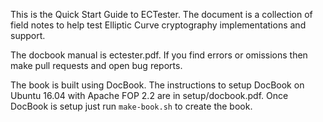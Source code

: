 This is the Quick Start Guide to ECTester. The document is a collection of field notes to help test Elliptic Curve cryptography implementations and support.

The docbook manual is ectester.pdf. If you find errors or omissions then make pull requests and open bug reports.

The book is built using DocBook. The instructions to setup DocBook on Ubuntu 16.04 with Apache FOP 2.2 are in setup/docbook.pdf. Once DocBook is setup just run `make-book.sh` to create the book.

